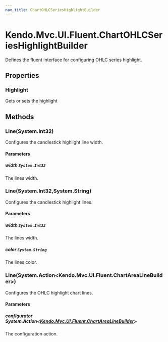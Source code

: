 ```yaml
---
nav_title: ChartOHLCSeriesHighlightBuilder
---
```


# Kendo.Mvc.UI.Fluent.ChartOHLCSeriesHighlightBuilder
Defines the fluent interface for configuring OHLC series highlight.



## Properties


### Highlight

Gets or sets the highlight




## Methods


### Line(System.Int32)
Configures the candlestick highlight line width.


#### Parameters

##### width `System.Int32`
The lines width.





### Line(System.Int32,System.String)
Configures the candlestick highlight lines.


#### Parameters

##### width `System.Int32`
The lines width.

##### color `System.String`
The lines color.





### Line(System.Action\<Kendo.Mvc.UI.Fluent.ChartAreaLineBuilder\>)
Configures the OHLC highlight chart lines.


#### Parameters

##### configurator System.Action<[Kendo.Mvc.UI.Fluent.ChartAreaLineBuilder](/api/wrappers/aspnet-mvc/Kendo.Mvc.UI.Fluent/ChartAreaLineBuilder)>
The configuration action.






